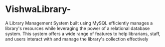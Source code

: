 # VishwaLibrary-
A Library Management System built using MySQL efficiently manages a library's resources while leveraging the power of a relational database system. This system offers a wide range of features to help librarians, staff, and users interact with and manage the library's collection effectively
